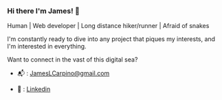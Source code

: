 ### Hi there I'm James! :wave:

Human | Web developer | Long distance hiker/runner | Afraid of snakes 

I'm constantly ready to dive into any project that piques my interests, and I'm interested in everything.

Want to connect in the vast of this digital sea?

  - :mailbox_with_mail: : [JamesLCarpino@gmail.com](jameslcarpino@gmail.com)
  
  - :link: : [Linkedin](linkedin.com/in/jameslcarpino)




